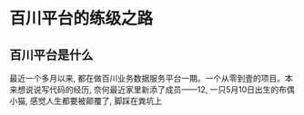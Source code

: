 # 百川平台的练级之路

## 百川平台是什么
最近一个多月以来, 都在做百川业务数据服务平台一期。一个从零到壹的项目。本来想说说写代码的经历, 奈何最近家里新添了成员——12, 一只5月10日出生的布偶小猫, 感觉人生都要被颠覆了, 脚踩在粪坑上





